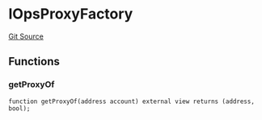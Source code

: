 # IOpsProxyFactory
[Git Source](https://github.com/supafinance/supa-foundry/blob/00eb35447ebc05e824f31afa1581898206764621/src/gelato/Types.sol)


## Functions
### getProxyOf


```solidity
function getProxyOf(address account) external view returns (address, bool);
```

